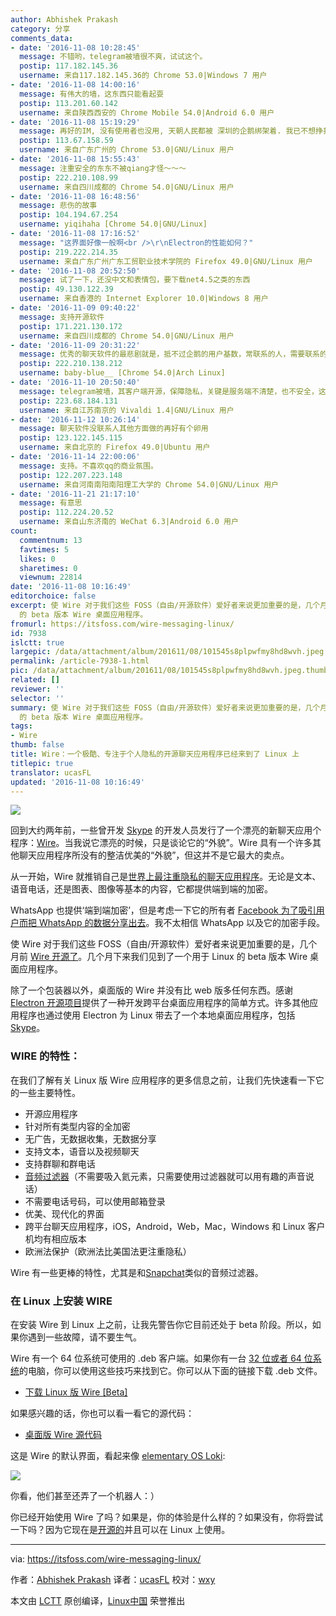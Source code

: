 ```yaml
---
author: Abhishek Prakash
category: 分享
comments_data:
- date: '2016-11-08 10:28:45'
  message: 不错哟，telegram被墙很不爽，试试这个。
  postip: 117.182.145.36
  username: 来自117.182.145.36的 Chrome 53.0|Windows 7 用户
- date: '2016-11-08 14:00:16'
  message: 有伟大的墙，这东西只能看起耍
  postip: 113.201.60.142
  username: 来自陕西西安的 Chrome Mobile 54.0|Android 6.0 用户
- date: '2016-11-08 15:19:29'
  message: 再好的IM, 没有使用者也没用, 天朝人民都被 深圳的企鹅绑架着. 我已不想挣扎了.
  postip: 113.67.158.59
  username: 来自广东广州的 Chrome 53.0|GNU/Linux 用户
- date: '2016-11-08 15:55:43'
  message: 注重安全的东东不被qiang才怪～～～
  postip: 222.210.108.99
  username: 来自四川成都的 Chrome 54.0|GNU/Linux 用户
- date: '2016-11-08 16:48:56'
  message: 悲伤的故事
  postip: 104.194.67.254
  username: yiqihaha [Chrome 54.0|GNU/Linux]
- date: '2016-11-08 17:16:52'
  message: "这界面好像一般啊<br />\r\nElectron的性能如何？"
  postip: 219.222.214.35
  username: 来自广东广州广东工贸职业技术学院的 Firefox 49.0|GNU/Linux 用户
- date: '2016-11-08 20:52:50'
  message: 试了一下，还没中文和表情包，要下载net4.5之类的东西
  postip: 49.130.122.39
  username: 来自香港的 Internet Explorer 10.0|Windows 8 用户
- date: '2016-11-09 09:40:22'
  message: 支持开源软件
  postip: 171.221.130.172
  username: 来自四川成都的 Chrome 54.0|GNU/Linux 用户
- date: '2016-11-09 20:31:22'
  message: 优秀的聊天软件的最悲剧就是，抵不过企鹅的用户基数，常联系的人，需要联系的人都不用，那是一点办法都没有
  postip: 222.210.138.212
  username: baby-blue__ [Chrome 54.0|Arch Linux]
- date: '2016-11-10 20:50:40'
  message: telegram被墙，其客户端开源，保障隐私，关键是服务端不清楚，也不安全，这个也如此
  postip: 223.68.184.131
  username: 来自江苏南京的 Vivaldi 1.4|GNU/Linux 用户
- date: '2016-11-12 10:26:14'
  message: 聊天软件没联系人其他方面做的再好有个卵用
  postip: 123.122.145.115
  username: 来自北京的 Firefox 49.0|Ubuntu 用户
- date: '2016-11-14 22:00:06'
  message: 支持。不喜欢qq的商业氛围。
  postip: 122.207.223.148
  username: 来自河南南阳南阳理工大学的 Chrome 54.0|GNU/Linux 用户
- date: '2016-11-21 21:17:10'
  message: 有意思
  postip: 112.224.20.52
  username: 来自山东济南的 WeChat 6.3|Android 6.0 用户
count:
  commentnum: 13
  favtimes: 5
  likes: 0
  sharetimes: 0
  viewnum: 22814
date: '2016-11-08 10:16:49'
editorchoice: false
excerpt: 使 Wire 对于我们这些 FOSS（自由/开源软件）爱好者来说更加重要的是，几个月前 Wire 开源了。几个月下来我们见到了一个用于 Linux
  的 beta 版本 Wire 桌面应用程序。
fromurl: https://itsfoss.com/wire-messaging-linux/
id: 7938
islctt: true
largepic: /data/attachment/album/201611/08/101545s8plpwfmy8hd8wvh.jpeg
permalink: /article-7938-1.html
pic: /data/attachment/album/201611/08/101545s8plpwfmy8hd8wvh.jpeg.thumb.jpg
related: []
reviewer: ''
selector: ''
summary: 使 Wire 对于我们这些 FOSS（自由/开源软件）爱好者来说更加重要的是，几个月前 Wire 开源了。几个月下来我们见到了一个用于 Linux
  的 beta 版本 Wire 桌面应用程序。
tags:
- Wire
thumb: false
title: Wire：一个极酷、专注于个人隐私的开源聊天应用程序已经来到了 Linux 上
titlepic: true
translator: ucasFL
updated: '2016-11-08 10:16:49'
---
```


![](/data/attachment/album/201611/08/101545s8plpwfmy8hd8wvh.jpeg)


回到大约两年前，一些曾开发 [Skype](https://www.skype.com/en/) 的开发人员发行了一个漂亮的新聊天应用个程序：[Wire](https://wire.com/)。当我说它漂亮的时候，只是谈论它的“外貌”。Wire 具有一个许多其他聊天应用程序所没有的整洁优美的“外貌”，但这并不是它最大的卖点。


从一开始，Wire 就推销自己是[世界上最注重隐私的聊天应用程序](http://www.ibtimes.co.uk/wire-worlds-most-private-messaging-app-offers-total-encryption-calls-texts-1548964)。无论是文本、语音电话，还是图表、图像等基本的内容，它都提供端到端的加密。


WhatsApp 也提供‘端到端加密’，但是考虑一下它的所有者 [Facebook 为了吸引用户而把 WhatsApp 的数据分享出去](https://techcrunch.com/2016/08/25/whatsapp-to-share-user-data-with-facebook-for-ad-targeting-heres-how-to-opt-out/)。我不太相信 WhatsApp 以及它的加密手段。


使 Wire 对于我们这些 FOSS（自由/开源软件）爱好者来说更加重要的是，几个月前 [Wire 开源了](http://www.infoworld.com/article/3099194/security/wire-open-sources-messaging-client-woos-developers.html)。几个月下来我们见到了一个用于 Linux 的 beta 版本 Wire 桌面应用程序。


除了一个包装器以外，桌面版的 Wire 并没有比 web 版多任何东西。感谢 [Electron 开源项目](http://electron.atom.io/)提供了一种开发跨平台桌面应用程序的简单方式。许多其他应用程序也通过使用 Electron 为 Linux 带去了一个本地桌面应用程序，包括 [Skype](https://itsfoss.com/skpe-alpha-linux/)。


### WIRE 的特性：


在我们了解有关 Linux 版 Wire 应用程序的更多信息之前，让我们先快速看一下它的一些主要特性。


* 开源应用程序
* 针对所有类型内容的全加密
* 无广告，无数据收集，无数据分享
* 支持文本，语音以及视频聊天
* 支持群聊和群电话
* [音频过滤器](https://medium.com/colorful-conversations/the-tune-for-this-summer-audio-filters-eca8cb0b4c57#.c8gvs143k)（不需要吸入氦元素，只需要使用过滤器就可以用有趣的声音说话）
* 不需要电话号码，可以使用邮箱登录
* 优美、现代化的界面
* 跨平台聊天应用程序，iOS，Android，Web，Mac，Windows 和 Linux 客户机均有相应版本
* 欧洲法保护（欧洲法比美国法更注重隐私）


Wire 有一些更棒的特性，尤其是和[Snapchat](https://www.snapchat.com/)类似的音频过滤器。


### 在 Linux 上安装 WIRE


在安装 Wire 到 Linux 上之前，让我先警告你它目前还处于 beta 阶段。所以，如果你遇到一些故障，请不要生气。


Wire 有一个 64 位系统可使用的 .deb 客户端。如果你有一台 [32 位或者 64 位系统](https://itsfoss.com/32-bit-64-bit-ubuntu/)的电脑，你可以使用这些技巧来找到它。你可以从下面的链接下载 .deb 文件。


* [下载 Linux 版 Wire [Beta]](https://wire.com/download/)


如果感兴趣的话，你也可以看一看它的源代码：


* [桌面版 Wire 源代码](https://github.com/wireapp/wire-desktop)


这是 Wire 的默认界面，看起来像 [elementary OS Loki](https://itsfoss.com/tag/elementary-os-loki/):


![](/data/attachment/album/201611/08/101614uo2woz4qzymfg2w5.jpeg)


你看，他们甚至还弄了一个机器人：）


你已经开始使用 Wire 了吗？如果是，你的体验是什么样的？如果没有，你将尝试一下吗？因为它现在是[开源的](https://itsfoss.com/tag/open-source)并且可以在 Linux 上使用。




---


via: <https://itsfoss.com/wire-messaging-linux/>


作者：[Abhishek Prakash](https://itsfoss.com/author/abhishek/)  译者：[ucasFL](https://github.com/ucasFL) 校对：[wxy](https://github.com/wxy)


本文由 [LCTT](https://github.com/LCTT/TranslateProject) 原创编译，[Linux中国](https://linux.cn/) 荣誉推出